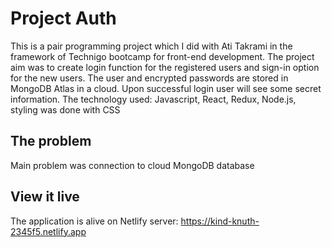 # Project Auth

This is a pair programming project which I did with Ati Takrami in the framework of Technigo bootcamp for front-end development. The project aim was to create login function for the registered users and sign-in option for the new users. The user and encrypted passwords are stored in MongoDB Atlas in a cloud. Upon successful login user will see some secret information. The technology used: Javascript, React, Redux, Node.js, styling was done with CSS

## The problem

Main problem was connection to cloud MongoDB database

## View it live

The application is alive on Netlify server: https://kind-knuth-2345f5.netlify.app
